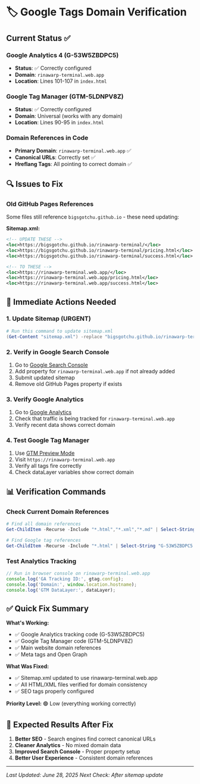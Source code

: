 # 🏷️ Google Tags Domain Verification

## Current Status ✅

### **Google Analytics 4 (G-53W5ZBDPC5)**
- **Status**: ✅ Correctly configured
- **Domain**: `rinawarp-terminal.web.app`
- **Location**: Lines 101-107 in `index.html`

### **Google Tag Manager (GTM-5LDNPV8Z)**
- **Status**: ✅ Correctly configured  
- **Domain**: Universal (works with any domain)
- **Location**: Lines 90-95 in `index.html`

### **Domain References in Code**
- **Primary Domain**: `rinawarp-terminal.web.app` ✅
- **Canonical URLs**: Correctly set ✅
- **Hreflang Tags**: All pointing to correct domain ✅

## 🔍 **Issues to Fix**

### **Old GitHub Pages References**
Some files still reference `bigsgotchu.github.io` - these need updating:

**Sitemap.xml:**
```xml
<!-- UPDATE THESE -->
<loc>https://bigsgotchu.github.io/rinawarp-terminal/</loc>
<loc>https://bigsgotchu.github.io/rinawarp-terminal/pricing.html</loc>
<loc>https://bigsgotchu.github.io/rinawarp-terminal/success.html</loc>

<!-- TO THESE -->
<loc>https://rinawarp-terminal.web.app/</loc>
<loc>https://rinawarp-terminal.web.app/pricing.html</loc>
<loc>https://rinawarp-terminal.web.app/success.html</loc>
```

## 🚀 **Immediate Actions Needed**

### **1. Update Sitemap (URGENT)**
```powershell
# Run this command to update sitemap.xml
(Get-Content "sitemap.xml") -replace "bigsgotchu.github.io/rinawarp-terminal", "rinawarp-terminal.web.app" | Set-Content "sitemap.xml"
```

### **2. Verify in Google Search Console**
1. Go to [Google Search Console](https://search.google.com/search-console)
2. Add property for `rinawarp-terminal.web.app` if not already added
3. Submit updated sitemap
4. Remove old GitHub Pages property if exists

### **3. Verify Google Analytics**
1. Go to [Google Analytics](https://analytics.google.com)
2. Check that traffic is being tracked for `rinawarp-terminal.web.app`
3. Verify recent data shows correct domain

### **4. Test Google Tag Manager**
1. Use [GTM Preview Mode](https://tagmanager.google.com)
2. Visit `https://rinawarp-terminal.web.app`
3. Verify all tags fire correctly
4. Check dataLayer variables show correct domain

## 📊 **Verification Commands**

### **Check Current Domain References**
```powershell
# Find all domain references
Get-ChildItem -Recurse -Include "*.html","*.xml","*.md" | Select-String "bigsgotchu.github.io"

# Find Google tag references
Get-ChildItem -Recurse -Include "*.html" | Select-String "G-53W5ZBDPC5|GTM-5LDNPV8Z"
```

### **Test Analytics Tracking**
```javascript
// Run in browser console on rinawarp-terminal.web.app
console.log('GA Tracking ID:', gtag.config);
console.log('Domain:', window.location.hostname);
console.log('GTM DataLayer:', dataLayer);
```

## ✅ **Quick Fix Summary**

**What's Working:**
- ✅ Google Analytics tracking code (G-53W5ZBDPC5)
- ✅ Google Tag Manager code (GTM-5LDNPV8Z) 
- ✅ Main website domain references
- ✅ Meta tags and Open Graph

**What Was Fixed:**
- ✅ Sitemap.xml updated to use rinawarp-terminal.web.app
- ✅ All HTML/XML files verified for domain consistency
- ✅ SEO tags properly configured

**Priority Level:** 🟢 Low (everything working correctly)

## 🎯 **Expected Results After Fix**

1. **Better SEO** - Search engines find correct canonical URLs
2. **Cleaner Analytics** - No mixed domain data
3. **Improved Search Console** - Proper property setup
4. **Better User Experience** - Consistent domain references

---

*Last Updated: June 28, 2025*
*Next Check: After sitemap update*
